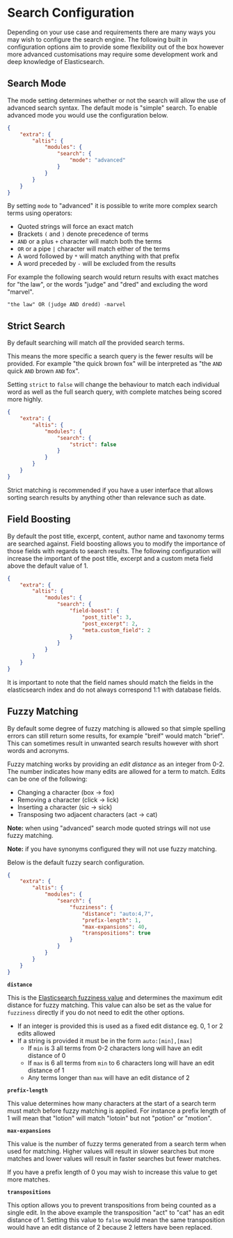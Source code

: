 # Search Configuration

Depending on your use case and requirements there are many ways you may wish to configure the search engine. The following built in configuration options aim to provide some flexibility out of the box however more advanced customisations may require some development work and deep knowledge of Elasticsearch.

## Search Mode
The mode setting determines whether or not the search will allow the use of advanced search syntax. The default mode is "simple" search. To enable advanced mode you would use the configuration below.

```json
{
	"extra": {
		"altis": {
			"modules": {
				"search": {
					"mode": "advanced"
				}
			}
		}
	}
}
```

By setting `mode` to "advanced" it is possible to write more complex search terms using operators:

- Quoted strings will force an exact match
- Brackets `(` and `)` denote precedence of terms
- `AND` or a plus `+` character will match both the terms
- `OR` or a pipe `|` character will match either of the terms
- A word followed by `*` will match anything with that prefix
- A word preceded by `-` will be excluded from the results

For example the following search would return results with exact matches for "the law", or the words "judge" and "dred" and excluding the word "marvel".

```
"the law" OR (judge AND dredd) -marvel
```

## Strict Search
By default searching will match _all_ the provided search terms.

This means the more specific a search query is the fewer results will be provided. For example "the quick brown fox" will be interpreted as "the `AND` quick `AND` brown `AND` fox".

Setting `strict` to `false` will change the behaviour to match each individual word as well as the full search query, with complete matches being scored more highly.

```json
{
	"extra": {
		"altis": {
			"modules": {
				"search": {
					"strict": false
				}
			}
		}
	}
}
```

Strict matching is recommended if you have a user interface that allows sorting search results by anything other than relevance such as date.

## Field Boosting
By default the post title, excerpt, content, author name and taxonomy terms are searched against. Field boosting allows you to modify the importance of those fields with regards to search results. The following configuration will increase the important of the post title, excerpt and a custom meta field above the default value of 1.

```json
{
	"extra": {
		"altis": {
			"modules": {
				"search": {
					"field-boost": {
						"post_title": 3,
						"post_excerpt": 2,
						"meta.custom_field": 2
					}
				}
			}
		}
	}
}
```

It is important to note that the field names should match the fields in the elasticsearch index and do not always correspond 1:1 with database fields.

## Fuzzy Matching
By default some degree of fuzzy matching is allowed so that simple spelling errors can still return some results, for example "breif" would match "brief". This can sometimes result in unwanted search results however with short words and acronyms.

Fuzzy matching works by providing an _edit distance_ as an integer from 0-2. The number indicates how many edits are allowed for a term to match. Edits can be one of the following:

* Changing a character (box → fox)
* Removing a character (click → lick)
* Inserting a character (sic → sick)
* Transposing two adjacent characters (act → cat)

**Note:** when using "advanced" search mode quoted strings will not use fuzzy matching.

**Note:** if you have synonyms configured they will not use fuzzy matching.

Below is the default fuzzy search configuration.

```json
{
	"extra": {
		"altis": {
			"modules": {
				"search": {
					"fuzziness": {
						"distance": "auto:4,7",
						"prefix-length": 1,
						"max-expansions": 40,
						"transpositions": true
					}
				}
			}
		}
	}
}
```

**`distance`**

This is the [Elasticsearch fuzziness value](https://www.elastic.co/guide/en/elasticsearch/reference/6.3/common-options.html#fuzziness) and determines the maximum edit distance for fuzzy matching. This value can also be set as the value for `fuzziness` directly if you do not need to edit the other options.

- If an integer is provided this is used as a fixed edit distance eg. 0, 1 or 2 edits allowed
- If a string is provided it must be in the form `auto:[min],[max]`
  - If `min` is 3 all terms from 0-2 characters long will have an edit distance of 0
  - If `max` is 6 all terms from `min` to 6 characters long will have an edit distance of 1
  - Any terms longer than `max` will have an edit distance of 2

**`prefix-length`**

This value determines how many characters at the start of a search term must match before fuzzy matching is applied. For instance a prefix length of 1 will mean that "lotion" will match "lotoin" but not "potion" or "motion".

**`max-expansions`**

This value is the number of fuzzy terms generated from a search term when used for matching. Higher values will result in slower searches but more matches and lower values will result in faster searches but fewer matches.

If you have a prefix length of 0 you may wish to increase this value to get more matches.

**`transpositions`**

This option allows you to prevent transpositions from being counted as a single edit. In the above example the transposition "act" to "cat" has an edit distance of 1. Setting this value to `false` would mean the same transposition would have an edit distance of 2 because 2 letters have been replaced.
